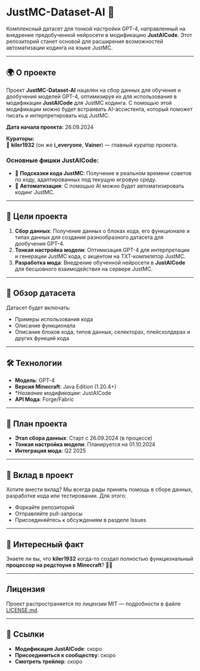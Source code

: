 # JustMC-Dataset-AI 🚀
Комплексный датасет для тонкой настройки GPT-4, направленный на внедрение предобученной нейросети в модификацию **JustAICode**. Этот репозиторий станет основой для расширения возможностей автоматизации кодинга на языке JustMC.

---

## 🌍 О проекте
Проект **JustMC-Dataset-AI** нацелен на сбор данных для обучения и дообучения моделей GPT-4, оптимизируя их для использования в модификации **JustAICode** для JustMC кодинга. С помощью этой модификации можно будет встраивать AI-ассистента, который поможет писать и интерпретировать код JustMC.

**Дата начала проекта:** 26.09.2024

**Кураторы:**  
👑 **kiler1932** (он же **i_everyone**, **Vainer**) — главный куратор проекта.

### Основные фишки JustAICode:
- 🧩 **Подсказки кода JustMC**: Получение в реальном времени советов по коду, адаптированных под текущую игровую среду.
- 📜 **Автоматизация**: С помощью AI можно будет автоматизировать кодинг JustMC.

---

## 🎯 Цели проекта
1. **Сбор данных**: Получение данных о блоках кода, его функционале и типах данных для создания разнообразного датасета для дообучения GPT-4.
2. **Тонкая настройка модели**: Оптимизация GPT-4 для интерпретации и генерации JustMC кода, с акцентом на TXT-компилятор JustMC.
3. **Разработка мода**: Внедрение обученной нейросети в **JustAICode** для бесшовного взаимодействия на сервере JustMC.

---

## 💾 Обзор датасета
Датасет будет включать:
- Примеры использования кода
- Описание функционала
- Описание блоков кода, типов данных, селекторах, плейсхолдерах и других функций кода

---

## 🛠️ Технологии
- **Модель**: GPT-4
- **Версия Minecraft**: Java Edition (1.20.4+)
- **Название модификации*: JustAICode
- **API Мода**: Forge/Fabric

---

## 📅 План проекта
- **Этап сбора данных**: Старт с 26.09.2024 (в процессе)
- **Тонкая настройка модели**: Планируется на 01.10.2024
- **Интеграция мода**: Q2 2025

---

## 🤝 Вклад в проект
Хотите внести вклад? Мы всегда рады принять помощь в сборе данных, разработке кода или тестировании. Для этого:
- Форкайте репозиторий
- Отправляйте pull-запросы
- Присоединяйтесь к обсуждениям в разделе Issues

---

## 🧙 Интересный факт
Знаете ли вы, что **kiler1932** когда-то создал полностью функциональный **процессор на редстоуне в Minecraft**? 🧱💡

---

## Лицензия
Проект распространяется по лицензии MIT — подробности в файле [LICENSE.md](LICENSE.md).

---

## 🔗 Ссылки
- **Модификация JustAICode**: скоро
- **Присоединиться к сообществу**: скоро
- **Смотреть трейлер**: скоро
